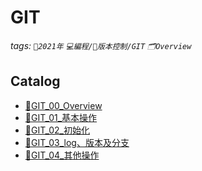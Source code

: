 GIT
===
###### tags: `📆2021年` `💻編程/🎢版本控制/GIT` `🗂Overview`

Catalog
---
- [🧾GIT_00_Overview]()
- [🧾GIT_01_基本操作]()
- [🧾GIT_02_初始化]()
- [🧾GIT_03_log、版本及分支]()
- [🧾GIT_04_其他操作]()